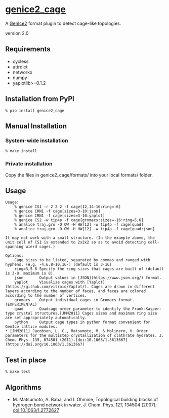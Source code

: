 # [genice2_cage](https://github.com/vitroid/genice-cage/)

A [GenIce2](https://github.com/vitroid/GenIce) format plugin to detect cage-like topologies.

version 2.0

## Requirements


* cycless
* attrdict
* networkx
* numpy
* yaplotlib>=0.1.2

## Installation from PyPI

```shell
% pip install genice2_cage
```

## Manual Installation

### System-wide installation

```shell
% make install
```

### Private installation

Copy the files in genice2_cage/formats/ into your local formats/ folder.

## Usage
        
    Usage:
        % genice CS1 -r 2 2 2 -f cage[12,14-16:ring=-6]
        % genice CRN1 -f cage[sizes=3-10:json]
        % genice CRN1 -f cage[sizes=3-10:yaplot]
        % genice CS2 -w tip4p -f cage[gromacs:sizes=-16:ring=5,6]
        % analice traj.gro -O OW -H HW[12] -w tip4p -f cage[quad]
        % analice traj.gro -O OW -H HW[12] -w tip4p -f cage[quad:json]

    It may not work with a small structure. (In the example above, the unit cell of CS1 is extended to 2x2x2 so as to avoid detecting cell-spanning wierd cages.)

    Options:
        Cage sizes to be listed, separated by commas and ranged with hyphens. (e.g. -4,6,8-10,16-) (default is 3-16)
        ring=3,5-6 Specify the ring sizes that cages are built of (default is 3-8, maximum is 8).
        json       Output values in [JSON](https://www.json.org/) format.
        yaplot     Visualize cages with [Yaplot](https://github.com/vitroid/Yaplot/). Cages are drawn in different layers according to the number of faces, and faces are colored according to the number of vertices.
        gromacs    Output individual cages in Gromacs format. (EXPERIMENTAL)
        quad       Quadcage order parameter to identify the Frank-Kasper-type crystal structures.[JMM2011] Cages sizes and maximum ring size are set appropriately automatically.
        python     Output cage types in python format convenient for GenIce lattice modules.
    * [JMM2011] Jacobson, L. C., Matsumoto, M. & Molinero, V. Order parameters for the multistep crystallization of clathrate hydrates. J. Chem. Phys. 135, 074501 (2011).[doi:10.1063/1.3613667](https://doi.org/10.1063/1.3613667)

## Test in place

```shell
% make test
```

## Algorithms

* M. Matsumoto, A. Baba, and I. Ohmine, Topological building blocks of hydrogen bond network in water, J. Chem. Phys. 127, 134504 (2007); [doi:10.1063/1.2772627](http://dx.doi.org/doi:10.1063/1.2772627)
